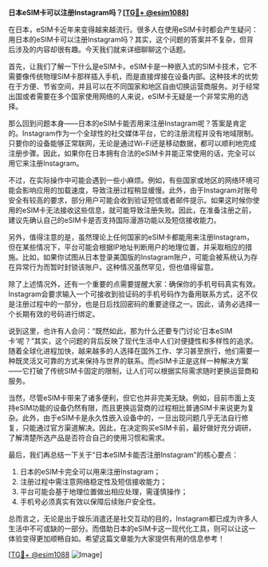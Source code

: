 **日本eSIM卡可以注册Instagram吗？[[TG💪+ @esim1088](https://t.me/s/esim1088)]**

在日本，eSIM卡近年来变得越来越流行。很多人在使用eSIM卡时都会产生疑问：用日本的eSIM卡可以注册Instagram吗？其实，这个问题的答案并不复杂，但背后涉及的内容却很有趣。今天我们就来详细聊聊这个话题。

首先，让我们了解一下什么是eSIM卡。eSIM卡是一种嵌入式的SIM卡技术，它不需要像传统物理SIM卡那样插入手机，而是直接焊接在设备内部。这种技术的优势在于方便、节省空间，并且可以在不同国家和地区自由切换运营商服务。对于经常出国或者需要在多个国家使用网络的人来说，eSIM卡无疑是一个非常实用的选择。

那么回到问题本身——日本的eSIM卡能否用来注册Instagram呢？答案是肯定的。Instagram作为一个全球性的社交媒体平台，它的注册流程并没有地域限制。只要你的设备能够正常联网，无论是通过Wi-Fi还是移动数据，都可以顺利地完成注册步骤。因此，如果你在日本拥有合法的eSIM卡并能正常使用的话，完全可以用它来注册Instagram。

不过，在实际操作中可能会遇到一些小麻烦。例如，有些国家或地区的网络环境可能会影响应用的加载速度，导致注册过程稍显缓慢。此外，由于Instagram对账号安全有较高的要求，部分用户可能会收到验证短信或者邮件提示。如果这时候你使用的eSIM卡无法接收这些信息，就可能导致注册失败。因此，在准备注册之前，建议先确认自己的eSIM卡是否支持国际漫游功能以及短信接收能力。

另外，值得注意的是，虽然理论上任何国家的eSIM卡都能用来注册Instagram，但在某些情况下，平台可能会根据IP地址判断用户的地理位置，并采取相应的措施。比如，如果你试图从日本登录美国版的Instagram账户，可能会被系统认为存在异常行为而暂时封锁该账户。这种情况虽然罕见，但也值得留意。

除了上述情况外，还有一个重要的点需要提醒大家：确保你的手机号码真实有效。Instagram会要求输入一个可接收到验证码的手机号码作为备用联系方式，这不仅是注册过程中的一部分，也是日后找回密码的重要途径之一。因此，请务必选择一个长期有效的号码进行绑定。

说到这里，也许有人会问：“既然如此，那为什么还要专门讨论‘日本eSIM卡’呢？”其实，这个问题的背后反映了现代生活中人们对便捷性和多样性的追求。随着全球化进程加快，越来越多的人选择在国外工作、学习甚至旅行，他们需要一种既灵活又可靠的方式来保持与世界的联系。而eSIM卡正是这样一种解决方案——它打破了传统SIM卡固定的限制，让人们可以根据实际需求随时更换运营商和服务。

当然，尽管eSIM卡带来了诸多便利，但它也并非完美无缺。例如，目前市面上支持eSIM功能的设备仍然有限，而且更换运营商的过程相比普通SIM卡来说更为复杂。此外，由于eSIM卡是永久性嵌入设备中的，一旦出现问题几乎无法自行修复，只能通过官方渠道解决。因此，在决定购买eSIM卡前，最好做好充分调研，了解清楚所选产品是否符合自己的使用习惯和需求。

最后，我们再总结一下关于“日本eSIM卡能否注册Instagram”的核心要点：
1. 日本的eSIM卡完全可以用来注册Instagram；
2. 注册过程中需注意网络稳定性及短信接收能力；
3. 平台可能会基于地理位置做出相应处理，需谨慎操作；
4. 手机号必须真实有效以保障后续账户安全性。

总而言之，无论是出于娱乐消遣还是社交互动的目的，Instagram都已成为许多人生活中不可或缺的一部分。而借助日本的eSIM卡这一现代化工具，则可以让这一体验变得更加顺畅自如。希望这篇文章能为大家提供有用的信息参考！

[[TG💪+ @esim1088](https://t.me/s/esim1088) ![Image](https://i.postimg.cc/4NQfJmqS/Snipaste-2025-05-13-00-14-12.png)]